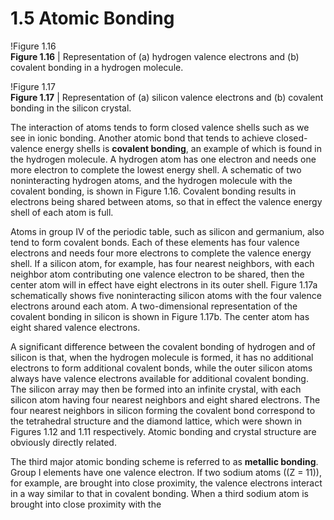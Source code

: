 # 1.5 Atomic Bonding

!Figure 1.16  
**Figure 1.16** | Representation of (a) hydrogen valence electrons and (b) covalent bonding in a hydrogen molecule.

!Figure 1.17  
**Figure 1.17** | Representation of (a) silicon valence electrons and (b) covalent bonding in the silicon crystal.

The interaction of atoms tends to form closed valence shells such as we see in ionic bonding. Another atomic bond that tends to achieve closed-valence energy shells is **covalent bonding**, an example of which is found in the hydrogen molecule. A hydrogen atom has one electron and needs one more electron to complete the lowest energy shell. A schematic of two noninteracting hydrogen atoms, and the hydrogen molecule with the covalent bonding, is shown in Figure 1.16. Covalent bonding results in electrons being shared between atoms, so that in effect the valence energy shell of each atom is full.

Atoms in group IV of the periodic table, such as silicon and germanium, also tend to form covalent bonds. Each of these elements has four valence electrons and needs four more electrons to complete the valence energy shell. If a silicon atom, for example, has four nearest neighbors, with each neighbor atom contributing one valence electron to be shared, then the center atom will in effect have eight electrons in its outer shell. Figure 1.17a schematically shows five noninteracting silicon atoms with the four valence electrons around each atom. A two-dimensional representation of the covalent bonding in silicon is shown in Figure 1.17b. The center atom has eight shared valence electrons.

A significant difference between the covalent bonding of hydrogen and of silicon is that, when the hydrogen molecule is formed, it has no additional electrons to form additional covalent bonds, while the outer silicon atoms always have valence electrons available for additional covalent bonding. The silicon array may then be formed into an infinite crystal, with each silicon atom having four nearest neighbors and eight shared electrons. The four nearest neighbors in silicon forming the covalent bond correspond to the tetrahedral structure and the diamond lattice, which were shown in Figures 1.12 and 1.11 respectively. Atomic bonding and crystal structure are obviously directly related.

The third major atomic bonding scheme is referred to as **metallic bonding**. Group I elements have one valence electron. If two sodium atoms (\(Z = 11\)), for example, are brought into close proximity, the valence electrons interact in a way similar to that in covalent bonding. When a third sodium atom is brought into close proximity with the